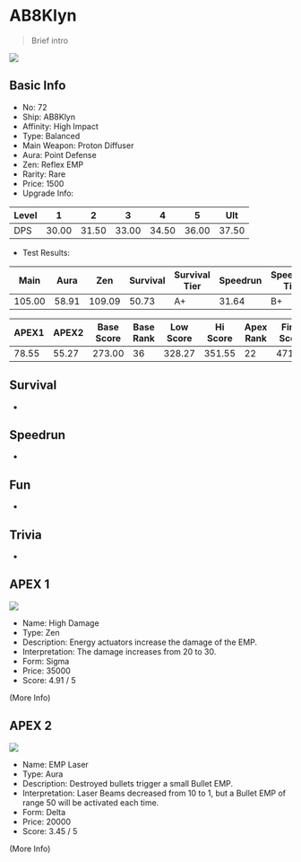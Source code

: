 # AB8Klyn

> Brief intro

<img src="/ships/ship_72.png" style={{zoom:1}}/>

## Basic Info

- No: 72
- Ship: AB8Klyn
- Affinity: High Impact
- Type: Balanced
- Main Weapon: Proton Diffuser
- Aura: Point Defense
- Zen: Reflex EMP
- Rarity: Rare
- Price: 1500
- Upgrade Info: 

| Level | 1 | 2 | 3 | 4 | 5 | Ult |
|--|--|--|--|--|--|--|
| DPS | 30.00 | 31.50 | 33.00 | 34.50 | 36.00 | 37.50 |

- Test Results: 

| Main | Aura | Zen | Survival | Survival Tier | Speedrun | Speedrun Tier | Fun | Fun Tier |
|--|--|--|--|--|--|--|--|--|
| 105.00 | 58.91 | 109.09 | 50.73 | A+ | 31.64 | B+ | 37.09 | B+ |

| APEX1 | APEX2 | Base Score | Base Rank | Low Score | Hi Score | Apex Rank | Final Score | FinalRank |
|--|--|--|--|--|--|--|--|--|
| 78.55 | 55.27 | 273.00 | 36 | 328.27 | 351.55 | 22 | 471.00 | 20 |

## Survival

-

## Speedrun

-

## Fun

-

## Trivia

-

## APEX 1

<img src="/ships/ship_72_apex_1.png" style={{zoom:1}}/>

- Name: High Damage
- Type: Zen
- Description: Energy actuators increase the damage of the EMP.
- Interpretation: The damage increases from 20 to 30.
- Form: Sigma
- Price: 35000
- Score: 4.91 / 5

(More Info)

## APEX 2

<img src="/ships/ship_72_apex_2.png" style={{zoom:1}}/>

- Name: EMP Laser
- Type: Aura
- Description: Destroyed bullets trigger a small Bullet EMP.
- Interpretation: Laser Beams decreased from 10 to 1, but a Bullet EMP of range 50 will be activated each time.
- Form: Delta
- Price: 20000
- Score: 3.45 / 5

(More Info)
